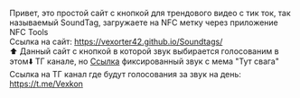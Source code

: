 Привет, это простой сайт с кнопкой для трендового видео с тик ток, так называемый SoundTag, загружаете на NFC метку через приложение NFC Tools <br/>
Ссылка на сайт: https://vexorter42.github.io/Soundtags/<br/>
⬆️ Данный сайт с кнопкой в которой звук выбирается голосованим в этом⬇️ ТГ канале, но <a href=тут>[Ссылка](https://github.com/Vexorter42/Soundtags/tree/main/SndStr)</a> фиксированный звук с мема "Тут свага" <br/>
Ссылка на ТГ канал где будут голосования за звук на день: https://t.me/Vexkon <br/>

